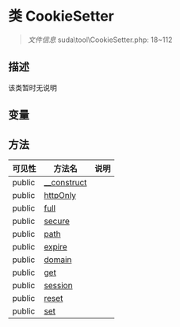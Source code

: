 #  类 CookieSetter

> *文件信息* suda\tool\CookieSetter.php: 18~112



## 描述

该类暂时无说明


## 变量


## 方法


| 可见性 | 方法名 | 说明 |
|--------|-------|------|
| public |[__construct](CookieSetter/__construct.md) |  |
| public |[httpOnly](CookieSetter/httpOnly.md) |  |
| public |[full](CookieSetter/full.md) |  |
| public |[secure](CookieSetter/secure.md) |  |
| public |[path](CookieSetter/path.md) |  |
| public |[expire](CookieSetter/expire.md) |  |
| public |[domain](CookieSetter/domain.md) |  |
| public |[get](CookieSetter/get.md) |  |
| public |[session](CookieSetter/session.md) |  |
| public |[reset](CookieSetter/reset.md) |  |
| public |[set](CookieSetter/set.md) |  |

